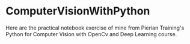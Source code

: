 # ComputerVisionWithPython
Here are the practical notebook exercise of mine from Pierian Training's Python for Computer Vision with OpenCv and Deep Learning course.
